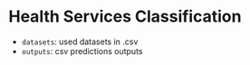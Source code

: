 # Health Services Classification

- `datasets`: used datasets in .csv
- `outputs`: csv predictions outputs